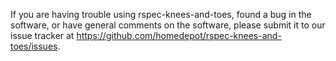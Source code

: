 If you are having trouble using rspec-knees-and-toes, found a bug in the software, or have general comments on the software, please submit it to our issue tracker at https://github.com/homedepot/rspec-knees-and-toes/issues.
